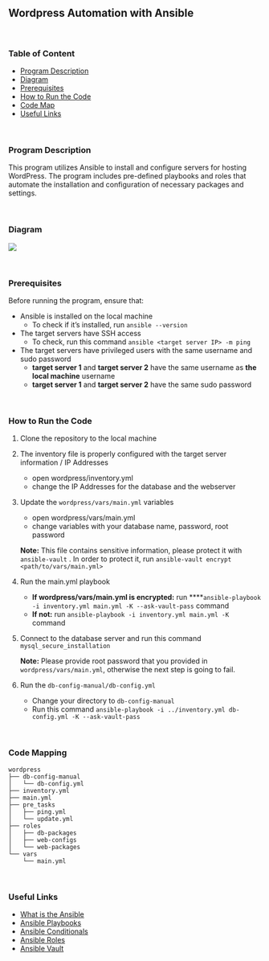 ## **Wordpress Automation with Ansible**

<br>

### **Table of Content**

- [Program Description](#program-description)
- [Diagram](#diagram)
- [Prerequisites](#prerequisites)
- [How to Run the Code](#how-to-run-the-code)
- [Code Map](#code-mapping)
- [Useful Links](#useful-links)

<br>

### **Program Description**

This program utilizes Ansible to install and configure servers for hosting WordPress. The program includes pre-defined playbooks and roles that automate the installation and configuration of necessary packages and settings.

<br>

### **Diagram**
![](/diagram.png)

<br>

### **Prerequisites**

Before running the program, ensure that:

- Ansible is installed on the local machine
    - To check if it’s installed, run `ansible --version`
- The target servers have SSH access
    - To check, run this command `ansible <target server IP> -m ping`
- The target servers have privileged users with the same username and sudo password
    - **target server 1** and **target server 2** have the same username as **the** **local machine** username
    - **target server 1** and **target server 2** have the same sudo password

<br>

### **How to Run the Code**

1. Clone the repository to the local machine
2. The inventory file is properly configured with the target server information / IP Addresses
    - open wordpress/inventory.yml
    - change the IP Addresses for the database and the webserver
3. Update the `wordpress/vars/main.yml` variables
    - open wordpress/vars/main.yml
    - change variables with your database name, password, root password
    
    **Note:** This file contains sensitive information, please protect it with `ansible-vault` . In order to protect it, run `ansible-vault encrypt <path/to/vars/main.yml>`
    
4. Run the main.yml playbook 
    - **If wordpress/vars/main.yml is encrypted:** run ****`ansible-playbook -i inventory.yml main.yml -K --ask-vault-pass` command
    - **If not:** run `ansible-playbook -i inventory.yml main.yml -K` command
5. Connect to the database server and run this command `mysql_secure_installation`
    
    **Note:** Please provide root password that you provided in `wordpress/vars/main.yml`, otherwise the next step is going to fail. 
    
6. Run the `db-config-manual/db-config.yml`
    - Change your directory to `db-config-manual`
    - Run this command `ansible-playbook -i ../inventory.yml db-config.yml -K --ask-vault-pass`

<br>

### **Code Mapping**

```
wordpress
├── db-config-manual
│   └── db-config.yml
├── inventory.yml
├── main.yml
├── pre_tasks
│   ├── ping.yml
│   └── update.yml
├── roles
│   ├── db-packages
│   ├── web-configs
│   └── web-packages
└── vars
    └── main.yml

```

<br>

### **Useful Links**

- [What is the Ansible](https://www.freecodecamp.org/news/what-is-ansible/)
- [Ansible Playbooks](https://docs.ansible.com/ansible/latest/playbook_guide/playbooks_intro.html)
- [Ansible Conditionals](https://docs.ansible.com/ansible/latest/playbook_guide/playbooks_conditionals.html)
- [Ansible Roles](https://docs.ansible.com/ansible/latest/playbook_guide/playbooks_reuse_roles.html)
- [Ansible Vault](https://docs.ansible.com/ansible/2.8/user_guide/vault.html#:~:text=Ansible%20Vault%20is%20a%20feature,or%20placed%20in%20source%20control.)